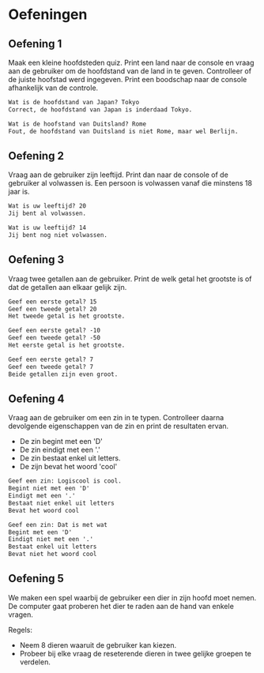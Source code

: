# Oefeningen

## Oefening 1

Maak een kleine hoofdsteden quiz. Print een land naar de console en vraag aan de gebruiker om
de hoofdstand van de land in te geven. Controlleer of de juiste hoofstad werd ingegeven. Print een
boodschap naar de console afhankelijk van de controle.

```txt
Wat is de hoofdstand van Japan? Tokyo
Correct, de hoofdstand van Japan is inderdaad Tokyo.

Wat is de hoofstand van Duitsland? Rome
Fout, de hoofdstand van Duitsland is niet Rome, maar wel Berlijn.
```

## Oefening 2

Vraag aan de gebruiker zijn leeftijd. Print dan naar de console of de gebruiker al volwassen is.
Een persoon is volwassen vanaf die minstens 18 jaar is.

```txt
Wat is uw leeftijd? 20
Jij bent al volwassen.
```

```txt
Wat is uw leeftijd? 14
Jij bent nog niet volwassen.
```

## Oefening 3

Vraag twee getallen aan de gebruiker. Print de welk getal het grootste is of dat de getallen aan
elkaar gelijk zijn.

```txt
Geef een eerste getal? 15
Geef een tweede getal? 20
Het tweede getal is het grootste.
```

```txt
Geef een eerste getal? -10
Geef een tweede getal? -50
Het eerste getal is het grootste.
```

```txt
Geef een eerste getal? 7
Geef een tweede getal? 7
Beide getallen zijn even groot.
```

## Oefening 4

Vraag aan de gebruiker om een zin in te typen. Controlleer daarna devolgende eigenschappen van de
zin en print de resultaten ervan.

- De zin begint met een 'D'
- De zin eindigt met een '.'
- De zin bestaat enkel uit letters.
- De zijn bevat het woord 'cool'

```txt
Geef een zin: Logiscool is cool.
Begint niet met een 'D'
Eindigt met een '.'
Bestaat niet enkel uit letters
Bevat het woord cool
```

```txt
Geef een zin: Dat is met wat
Begint met een 'D'
Eindigt niet met een '.'
Bestaat enkel uit letters
Bevat niet het woord cool
```

## Oefening 5

We maken een spel waarbij de gebruiker een dier in zijn hoofd moet nemen. De computer gaat proberen het dier te raden
aan de hand van enkele vragen.

Regels:

- Neem 8 dieren waaruit de gebruiker kan kiezen.
- Probeer bij elke vraag de reseterende dieren in twee gelijke groepen te verdelen.
